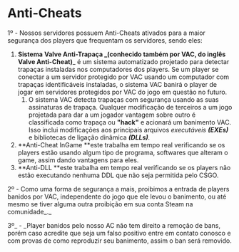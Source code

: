 # Anti-Cheats

1º - Nossos servidores possuem Anti-Cheats ativados para a maior segurança dos players que frequentam os servidores, sendo eles:

1. **Sistema** **Valve Anti-Trapaça **_**(conhecido também por VAC, do inglês Valve Anti-Cheat)**_ é um sistema automatizado projetado para detectar trapaças instaladas nos computadores dos players. Se um player se conectar a um servidor protegido por VAC usando um computador com trapaças identificáveis instaladas, o sistema VAC banirá o player de jogar em servidores protegidos por VAC do jogo em questão no futuro.
   1. O sistema VAC detecta trapaças com segurança usando as suas assinaturas de trapaça. Qualquer modificação de terceiros a um jogo projetada para dar a um jogador vantagem sobre outro é classificada como trapaça ou **"hack"** e acionará um banimento VAC. Isso inclui modificações aos principais arquivos _executáveis **(EXEs)**_ e bibliotecas de ligação dinâmica _**(DLLs)**._
2. **Anti-Cheat InGame **este trabalha em tempo real verificando se os players estão usando algum tipo de programa, softwares que alteram o game, assim dando vantagens para eles.
3. **Anti-DLL **este trabalha em tempo real verificando se os players não estão executando nenhuma DDL que não seja permitida pelo CSGO.

2º - Como uma forma de segurança a mais, proibimos a entrada de players banidos por VAC, independente do jogo que ele levou o banimento, ou até mesmo se tiver alguma outra proibição em sua conta Steam na comunidade_._

3º_ - _Player banidos pelo nosso AC não tem direito a remoção de bans, porém caso acredite que seja um falso positivo entre em contato conosco e com provas de como reproduzir seu banimento, assim o ban será removido.
